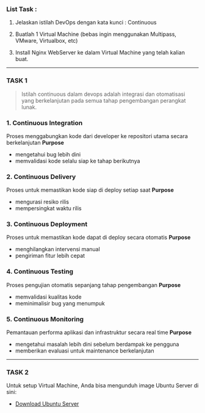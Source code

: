 ### List Task :

1. Jelaskan istilah DevOps dengan kata kunci : Continuous

2. Buatlah 1 Virtual Machine (bebas ingin menggunakan Multipass, VMware, Virtualbox, etc)

3. Install Nginx WebServer ke dalam Virtual Machine yang telah kalian buat.

---

### TASK 1
>Istilah continuous dalam devops adalah integrasi dan otomatisasi yang berkelanjutan pada semua tahap pengembangan perangkat lunak.

### 1. Continuous Integration
Proses menggabungkan kode dari developer ke repositori utama secara berkelanjutan
**Purpose**
- mengetahui bug lebih dini
- memvalidasi kode selalu siap ke tahap berikutnya

### 2. Continuous Delivery
Proses untuk memastikan kode siap di deploy setiap saat
**Purpose**
- mengurasi resiko rilis
- mempersingkat waktu rilis

### 3. Continuous Deployment
Proses untuk memastikan kode dapat di deploy secara otomatis
**Purpose**
- menghilangkan intervensi manual
- pengiriman fitur lebih cepat

### 4. Continuous Testing
Proses pengujian otomatis sepanjang tahap pengembangan
**Purpose**
- memvalidasi kualitas kode
- meminimalisir bug yang menumpuk

### 5. Continuous Monitoring
Pemantauan performa aplikasi dan infrastruktur secara real time
**Purpose**
- mengetahui masalah lebih dini sebelum berdampak ke pengguna
- memberikan evaluasi untuk maintenance berkelanjutan
---

### TASK 2

Untuk setup Virtual Machine, Anda bisa mengunduh image Ubuntu Server di sini:
* [Download Ubuntu Server](https://ubuntu.com/download/server)

